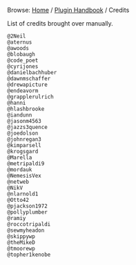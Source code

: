 Browse: [Home](https://developer.wordpress.org/ "WordPress Developer Resources") / [Plugin Handbook](https://developer.wordpress.org/plugins/) / Credits

List of credits brought over manually.

    @2Neil
    @aternus
    @awoods
    @blobaugh
    @code_poet
    @cyrijones
    @danielbachhuber
    @dawnmschaffer
    @drewapicture
    @endeavorm
    @grapplerulrich
    @hanni
    @hlashbrooke
    @iandunn
    @jasonm4563
    @jazzs3quence
    @joedolson
    @johnregan3
    @kimparsell
    @krogsgard
    @Marella
    @metripaldi9
    @mordauk
    @NemesisVex
    @netweb
    @NikV
    @nlarnold1
    @Otto42
    @pjackson1972
    @pollyplumber
    @ramiy
    @roccotripaldi
    @sewmyheadon
    @skippywp
    @theMikeD
    @tmoorewp
    @topher1kenobe